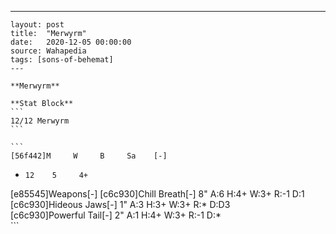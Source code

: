 ---
    layout: post
    title:  "Merwyrm"
    date:   2020-12-05 00:00:00
    source: Wahapedia
    tags: [sons-of-behemat]
    ---
    
    **Merwyrm**
    
    **Stat Block**
    ```
    12/12 Merwyrm
    ```
    
    ```
    [56f442]M     W     B     Sa    [-]
*     12    5     4+    
[e85545]Weapons[-]
[c6c930]Chill Breath[-]
8"     A:6    H:4+   W:3+   R:-1   D:1   
[c6c930]Hideous Jaws[-]
1"     A:3    H:3+   W:3+   R:*    D:D3  
[c6c930]Powerful Tail[-]
2"     A:1    H:4+   W:3+   R:-1   D:*   
    ```
    
    
    